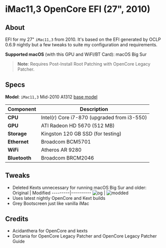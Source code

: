 # iMac11,3 OpenCore EFI (27", 2010)

## About

EFI for my 27" `iMac11,3` from 2010. It's based on the EFI generated by OCLP 0.6.9 nightly but a few tweaks to suite my configuration and requirements.

**Supported macOS** (with this GPU and WiFI/BT Card): macOS Big Sur

> **Note**: Requires Post-Install Root Patching with OpenCore Legacy Patcher.

## Specs

**Model**: `iMac11,3` Mid-2010 A1312 [base model](https://everymac.com/systems/apple/imac/specs/imac-core-i3-3.2-27-inch-aluminum-mid-2010-specs.html)

Component | Description
----------|-----------
**CPU** | Intel(r) Core i7-870 (upgraded from i3-550)
**GPU** | ATI Radeon HD 5670 (512 MB) 
**Storage** | Kingston 120 GB SSD (for testing)
**Ethernet** | Broadcom BCM5701
**WiFi** | Atheros AR 9280 
**Bluetooth** | Broadcom BRCM2046

## Tweaks
- Deleted Kexts unnecessary for running macOS Big Sur and older:
  Original | Modified
  ---------|----------
  ![og](https://github.com/5T33Z0/iMac-2010-Big-Sur/assets/76865553/aa2dc5d0-da40-4abf-8c70-94caee990180) | ![modded](https://github.com/5T33Z0/iMac-2010-Big-Sur/assets/76865553/25c2181d-a300-44a6-841e-31d2e6cd29c6)
- Uses latest nightly OpenCore and Kext builds
- Grey Bootscreen just like vanilla iMac

## Credits
- Acidanthera for OpenCore and kexts
- Dortania for OpenCore Legacy Patcher and OpenCore Legacy Patcher Guide
